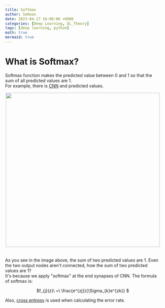 ```yaml
---
title: Softmax
author: SeHoon
date: 2023-04-17 16:00:00 +0900
categories: [Deep Learning, DL_Theory]
tags: [deep learning, python]
math: true
mermaid: true
---
```


# What is Softmax?
Softmax function makes the predicted value between 0 and 1 so that the sum of all predicted values are 1.<br>
For example, there is [CNN](https://csh970605.github.io/posts/CNN/) and predicted values.
<center>
<img src="https://user-images.githubusercontent.com/28240052/232415817-ba6f97d6-a028-470b-8aa8-6accafd22708.png" width=500>
</center>
<br><br>
As you see in the image above, the sum of two predicted values are 1. Even the two output nodes aren't connected, how the sum of two predicted values are 1?<br>
It's because we apply "softmax" at the end synapses of CNN. The formula of softmax is:
<center>

$f_{j}(z)\ =\ \frac{e^{zj}}{\Sigma_{k}e^{zk}} $
</center>

Also, [cross entropy](https://csh970605.github.io/posts/Cost_function/) is used when calculating the error rate.